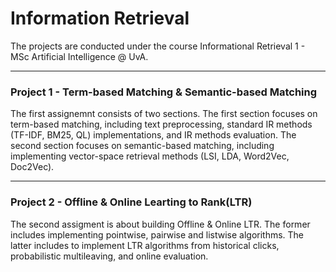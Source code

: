 # Information Retrieval

The projects are conducted under the course Informational Retrieval 1 - MSc Artificial Intelligence @ UvA. 


---

### Project 1 - Term-based Matching & Semantic-based Matching

The first assignemnt consists of two sections. The first section focuses on term-based matching, including text preprocessing,  standard IR methods (TF-IDF, BM25, QL) implementations, and IR methods evaluation. The second section focuses on semantic-based matching, including implementing vector-space retrieval methods (LSI, LDA, Word2Vec, Doc2Vec). 


---

### Project 2 - Offline & Online Learting to Rank(LTR)

The second assigment is about building Offline & Online LTR. The former includes implementing pointwise, pairwise and listwise algorithms. The latter includes to implement LTR algorithms from historical clicks, probabilistic multileaving, and online evaluation. 
